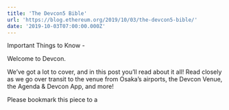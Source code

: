 ```yaml
---
title: 'The Devcon5 Bible'
url: 'https://blog.ethereum.org/2019/10/03/the-devcon5-bible/'
date: '2019-10-03T07:00:00.000Z'
---
```

Important Things to Know - 
          

Welcome to Devcon.

We’ve got a lot to cover, and in this post you’ll read about it all! Read closely as we go over transit to the venue from Osaka’s airports, the Devcon Venue, the Agenda &amp; Devcon App, and more!

Please bookmark this piece to a